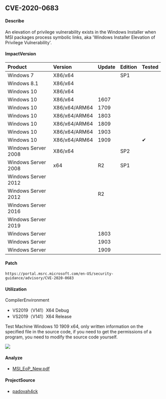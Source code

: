 ## CVE-2020-0683

#### Describe

An elevation of privilege vulnerability exists in the Windows Installer when MSI packages process symbolic links, aka 'Windows Installer Elevation of Privilege Vulnerability'. 

#### ImpactVersion

| Product             | Version       | Update | Edition | Tested             |
| :------------------ | :------------ | ------ | ------- | ------------------ |
| Windows 7 | X86/x64 |  | SP1 |  |
| Windows 8.1 | X86/x64 |  |  |  |
| Windows 10 | X86/x64 |  |  |  |
| Windows 10          | X86/x64 | 1607 |         |          |
| Windows 10          | X86/x64/ARM64 | 1709 |         |                    |
| Windows 10 | X86/x64/ARM64 | 1803 | | |
| Windows 10 | X86/x64/ARM64 | 1809 | | |
| Windows 10          | X86/x64/ARM64 | 1903   |         |                    |
| Windows 10          | X86/x64/ARM64 | 1909   |         | &#10004; |
| Windows Server 2008 | X86/x64 |  | SP2 |  |
| Windows Server 2008 | x64 | R2 | SP1 | |
| Windows Server 2012 |  |  | | |
| Windows Server 2012 |  | R2 | | |
| Windows Server 2016 |               |        |         |                    |
| Windows Server 2019 | | | | |
| Windows Server      |               | 1803   |         |                    |
| Windows Server      |               | 1903   |         |                    |
| Windows Server      |               | 1909 |         |                    |

#### Patch

```
https://portal.msrc.microsoft.com/en-US/security-guidance/advisory/CVE-2020-0683
```

#### Utilization

CompilerEnvironment

- VS2019（V141）X64 Debug
- VS2019（V141）X64 Release

Test Machine Windows 10 1909 x64, only written information on the specified file in the source code, if you need to get the permissions of a program, you need to modify the source code yourself.

![](https://raw.github.com/Ascotbe/Random-img/master/Kernelhub/CVE-2020-0683_win10_1909_x64.gif)

#### Analyze

- [MSI_EoP_New.pdf](./MSI_EoP_New.pdf)

#### ProjectSource

- [padovah4ck](https://github.com/padovah4ck/CVE-2020-0683)

